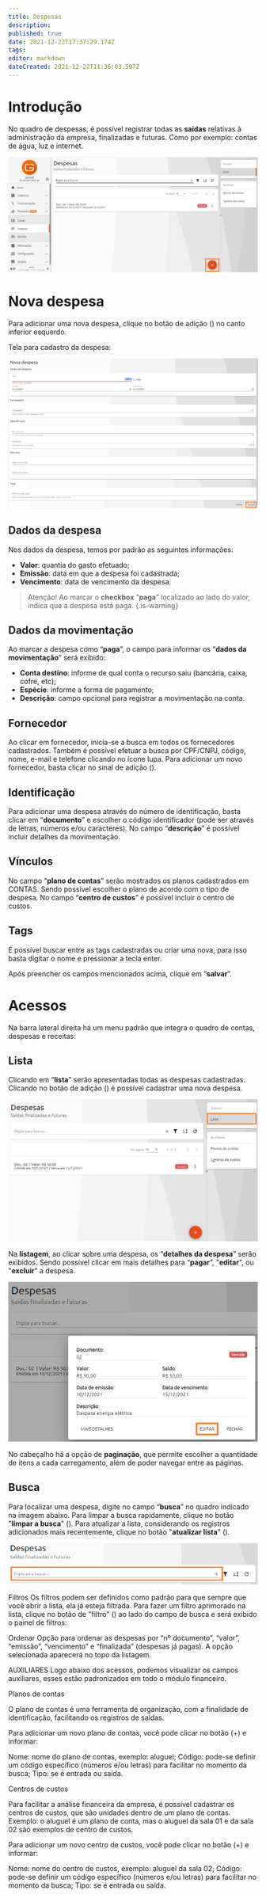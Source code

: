 ```yaml
---
title: Despesas
description: 
published: true
date: 2021-12-22T17:37:29.174Z
tags: 
editor: markdown
dateCreated: 2021-12-22T11:36:03.597Z
---
```


# Introdução

No quadro de despesas, é possível registrar todas as **saídas** relativas à administração da empresa, finalizadas e futuras. Como por exemplo: contas de água, luz e internet.

![1_despesas.png](/despesas/1_despesas.png)

# Nova despesa 

Para adicionar uma nova despesa, clique no botão de adição (<em class="mdi mdi-plus"></em>) no canto inferior esquerdo.

Tela para cadastro da despesa:

![2_nova_despesa.png](/despesas/2_nova_despesa.png)

## Dados da despesa

Nos dados da despesa, temos por padrão as seguintes informações:
- **Valor**: quantia do gasto efetuado;
- **Emissão**: data em que a despesa foi cadastrada;
- **Vencimento**: data de vencimento da despesa.

> Atenção!
Ao marcar o **checkbox** “**paga**” localizado ao lado do valor, indica que a despesa está paga. 
{.is-warning}

## Dados da movimentação

Ao marcar a despesa como “**paga**”, o campo para informar os “**dados da movimentação**” será exibido:
- **Conta destino**: informe de qual conta o recurso saiu (bancária, caixa, cofre, etc);
- **Espécie**: informe a forma de pagamento;
- **Descrição**: campo opcional para registrar a movimentação na conta.


## Fornecedor 

Ao clicar em fornecedor, inicia-se a busca em todos os fornecedores cadastrados. Também é possível efetuar a busca por CPF/CNPJ, código, nome, e-mail e telefone clicando no ícone lupa.
Para adicionar um novo fornecedor, basta clicar no sinal de adição (<em class="mdi mdi-plus"></em>). 


## Identificação

Para adicionar uma despesa através do número de identificação, basta clicar em “**documento**” e escolher o código identificador (pode ser através de letras, números e/ou caracteres).
No campo “**descrição**” é possível incluir detalhes da movimentação.

## Vínculos

No campo “**plano de contas**” serão mostrados os planos cadastrados em CONTAS. Sendo possível escolher o plano de acordo com o tipo de despesa.
No campo “**centro de custos**” é possível incluir o centro de custos.

## Tags

É possível buscar entre as tags cadastradas ou criar uma nova, para isso basta digitar o nome e pressionar a tecla enter.

Após preencher os campos mencionados acima, clique em “**salvar**”.

# Acessos

Na barra lateral direita há um menu padrão que integra o quadro de contas, despesas e receitas:

## Lista

Clicando em “**lista**” serão apresentadas todas as despesas cadastradas. Clicando no botão de adição (<em class="mdi mdi-plus"></em>) é possível cadastrar uma nova despesa.

![3_lista.png](/despesas/3_lista.png)

Na **listagem**, ao clicar sobre uma despesa, os “**detalhes da despesa**” serão exibidos. Sendo possível clicar em mais detalhes para “**pagar**”, "**editar**", ou "**excluir**" a despesa.

![4_detalhe.png](/despesas/4_detalhe.png)

No cabeçalho há a opção de **paginação**, que permite escolher a quantidade de itens a cada carregamento, além de poder navegar entre as páginas.

## Busca

Para localizar uma despesa, digite no campo “**busca**” no quadro indicado na imagem abaixo. Para limpar a busca rapidamente, clique no botão "**limpar a busca**" (<em class="mdi mdi-close"></em>). 
Para atualizar a lista, considerando os registros adicionados mais recentemente, clique no botão "**atualizar lista**" (<em class="mdi mdi-refresh"></em>).

![5_busca.png](/despesas/5_busca.png)

Filtros
Os filtros podem ser definidos como padrão para que sempre que você abrir a lista, ela já esteja filtrada. Para fazer um filtro aprimorado na lista, clique no botão de "filtro" () ao lado do campo de busca e será exibido o painel de filtros:



Ordenar
Opção para ordenar as despesas por “nº documento”, “valor”, “emissão”, “vencimento” e “finalizada” (despesas já pagas). A opção selecionada aparecerá no topo da listagem.



AUXILIARES
Logo abaixo dos acessos, podemos visualizar os campos auxiliares, esses estão padronizados em todo o módulo financeiro. 

Planos de contas 


O plano de contas é uma ferramenta de organização, com a finalidade de identificação, facilitando os registros de saídas.

Para adicionar um novo plano de contas, você pode clicar no botão (+) e informar:

Nome: nome do plano de contas, exemplo: aluguel;
Código: pode-se definir um código específico (números e/ou letras) para facilitar no momento da busca;
Tipo: se é entrada ou saída.



Centros de custos

Para facilitar a análise financeira da empresa, é possível cadastrar os centros de custos, que são unidades dentro de um plano de contas. Exemplo: o aluguel é um plano de conta, mas o aluguel da sala 01 e da sala 02 são exemplos de centro de custos.


Para adicionar um novo centro de custos, você pode clicar no botão (+) e informar:

Nome: nome do centro de custos, exemplo: aluguel da sala 02;
Código: pode-se definir um código específico (números e/ou letras) para facilitar no momento da busca;
Tipo: se é entrada ou saída.




